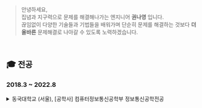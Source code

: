 > 안녕하세요,
>     <br/>
> 집념과 지구력으로 문제를 해결해나가는 엔지니어 **권나영** 입니다.
>     <br />
> 끊임없이 다양한 기술들과 기법들을 배워가며 
> 단순히 문제를 해결하는 것보다 **더 올바른** 문제해결로 나아갈 수 있도록 노력하겠습니다.

<br/>

## 🎓 전공
<h3>2018.3 ~ 2022.8</h3> 
<details>
<summary>동국대학교 (서울), [공학사] 컴퓨터정보통신공학부 정보통신공학전공</summary>
<summary>동국대학교 (서울), [데이터사이언스소프트웨어학사] 데이터사이언스소프트웨어전공 </summary>

## ✅ 교내활동
<h3>2020.8 ~ 2022.8</h3>

학생회장 | 데이터사이언스 소프트웨어 학과 

<h3>2020.9 ~ 2020.12</h3>

튜터 | 파이썬프로그래밍 교과목

<h3>2021.9 ~ 2021.12</h3>

조교 | 데이터사이언스 소프트웨어 캡스톤디자인 교과목

## ✅ 교내 프로젝트

<h3>2020.7 ~ 2021.8</h3>

<details>
<summary> 개별연구 | 사물인터넷을 위한 엣지 디바이스 개발 (김동환 교수님) </summary>
<div markdown="1">

내용적기
    
</div>
</details>


<h3>2021.7 ~ 2022.2</h3>

<details>
<summary> 팜 프로젝트 | 키넥트 카메라와 IMU 센서를 활용한 바디 트래킹 (박성식 교수님) </summary>
<div markdown="1">

내용적기
    
</div>
</details>



<br/>

## 🏢 경력

<h3>2021.7.1 ~ 2021.8.31 / 2022.2.7 ~ 2022.7.29</h3> 

<details>
<summary> IPP 인턴 / 프로 | 이트너스 기업부설연구소 (판교) | PL팀 | IT 솔루션 풀스택 개발자 </summary>
<div markdown="1">

내용적기
    
</div>
</details>

<h3>2022.8.16 ~ 2022.9.8</h3> 

<details>
<summary> 인턴 | LG 유플러스 (상암) | 아키텍처담당 | IT Cloud Engineer </summary>
<div markdown="1">

내용적기
    
</div>
</details>

<h3>2022.9.19 ~ </h3> 

<details>
<summary> 사원 | LG 유플러스 (상암) | 아키텍처담당 | IT클라우드플랫폼팀 | IT Cloud Engineer </summary>
<div markdown="1">

내용적기
    
</div>
</details>

<h3>2023.1.1 ~ </h3> 

<details>
<summary> 사원 | LG 유플러스 (상암) | 아키텍처담당 | IT최적화팀 | DevOps Engineer </summary>
<div markdown="1">

내용적기
    
</div>
</details>


## ✅ 대외활동

<h3>2020.2.7 </h3>

우수상 | SK telecom & 한국통신학회 동계종합학술발표회 5G 기반의 ICT 융합서비스 아이디어 경진대회

<h3>2020.11.30 </h3>

특별상 (가비아상) | 오픈소스 컨트리뷰톤 해커톡




## ✅ 자격증 / 기타

<h3>2020.8.21 ~ </h3>

한국사능력검정시험 | 1급

<h3>2021.1.24 ~ 2023.1.24 </h3>

TOEIC | 905점

<h3>2022.9.2 ~ </h3>

기사 | 정보처리기사

- [자격증](certificate/정처기-자격증.pdf)

<h3>2022.12.15 ~ 2025.12.15</h3>

aws | aws solutions architect associate

- [자격증](https://www.credly.com/badges/dd636848-79a7-4126-869c-c948262c5d3e/public_url)

<h3>2023.5.28 ~ 2026.5.28</h3>

- [자격증](https://www.credly.com/badges/c4123760-06cf-423e-ab89-0fce01920fe0/linked_in_profile)


## ✅ 취미

- [네이버 익스퍼트](https://m.expert.naver.com/expert/profile/home?storeId=10003)
